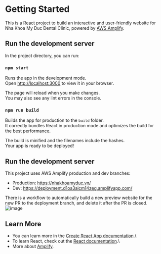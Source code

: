# Getting Started

This is a [React](https://github.com/facebook/create-react-app) project to build an interactive and user-friendly website for Nha Khoa My Duc Dental Clinic, powered by [AWS Amplify](https://aws.amazon.com/amplify/).

## Run the development server

In the project directory, you can run:

### `npm start`

Runs the app in the development mode.\
Open [http://localhost:3000](http://localhost:3000) to view it in your browser.

The page will reload when you make changes.\
You may also see any lint errors in the console.

### `npm run build`

Builds the app for production to the `build` folder.\
It correctly bundles React in production mode and optimizes the build for the best performance.

The build is minified and the filenames include the hashes.\
Your app is ready to be deployed!

## Run the development server
This project uses AWS Amplify production and dev branches:
- Production: https://nhakhoamyduc.vn/
- Dev: https://deployment.d1oa3aicm14zeg.amplifyapp.com/

There is a workflow to automatically build a new preview website for the new PR to the deployment branch, and delete it after the PR is closed.
![image](https://github.com/user-attachments/assets/7af153b7-b5c2-4234-87db-be08ff359b22)



## Learn More

- You can learn more in the [Create React App documentation](https://facebook.github.io/create-react-app/docs/getting-started).\
- To learn React, check out the [React documentation](https://reactjs.org/).\
- More about [Amplify](https://aws.amazon.com/amplify/).
